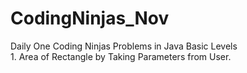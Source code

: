 # CodingNinjas_Nov
Daily One Coding Ninjas Problems in Java Basic Levels <br> 1. Area of Rectangle by Taking Parameters from User.
